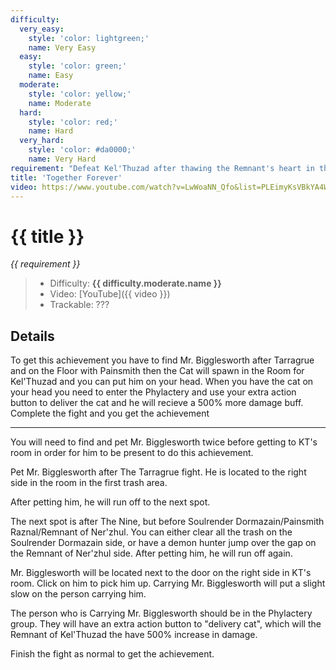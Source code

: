 ```yaml
---
difficulty:
  very_easy:
    style: 'color: lightgreen;'
    name: Very Easy
  easy:
    style: 'color: green;'
    name: Easy
  moderate:
    style: 'color: yellow;'
    name: Moderate
  hard:
    style: 'color: red;'
    name: Hard
  very_hard:
    style: 'color: #da0000;'
    name: Very Hard
requirement: "Defeat Kel'Thuzad after thawing the Remnant's heart in the Sanctum of Domination on Normal difficulty or higher."
title: 'Together Forever'
video: https://www.youtube.com/watch?v=LwWoaNN_Qfo&list=PLEimyKsVBkYA4WRM-CHJAJhU72UJwMJ3P&index=9
---
```


# {{ title }}

_{{ requirement }}_

> - Difficulty: **<span style="{{ difficulty.moderate.style }}">{{ difficulty.moderate.name }}</span>**
> - Video: [YouTube]({{ video }})
> - Trackable: ???

## Details

To get this achievement you have to find Mr. Bigglesworth after Tarragrue and on the Floor with Painsmith then the Cat will spawn in the Room for Kel'Thuzad and you can put him on your head. When you have the cat on your head you need to enter the Phylactery and use your extra action button to deliver the cat and he will recieve a 500% more damage buff. Complete the fight and you get the achievement

---

You will need to find and pet Mr. Bigglesworth twice before getting to KT's room in order for him to be present to do this achievement.

Pet Mr. Bigglesworth after The Tarragrue fight. He is located to the right side in the room in the first trash area.

After petting him, he will run off to the next spot.

The next spot is after The Nine, but before Soulrender Dormazain/Painsmith Raznal/Remnant of Ner'zhul. You can either clear all the trash on the Soulrender Dormazain side, or have a demon hunter jump over the gap on the Remnant of Ner'zhul side. After petting him, he will run off again.

Mr. Bigglesworth will be located next to the door on the right side in KT's room. Click on him to pick him up. Carrying Mr. Bigglesworth will put a slight slow on the person carrying him.

The person who is Carrying Mr. Bigglesworth should be in the Phylactery group. They will have an extra action button to "delivery cat", which will the Remnant of Kel'Thuzad the have 500% increase in damage.

Finish the fight as normal to get the achievement.
